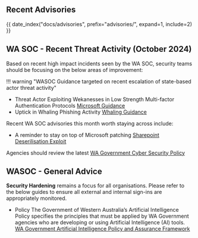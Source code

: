 ## Recent Advisories

{{ date_index("docs/advisories", prefix="advisories/", expand=1, include=2) }}

## WA SOC - Recent Threat Activity (October 2024)

Based on recent high impact incidents seen by the WA SOC, security teams should be focusing on the below areas of improvement:

!!! warning "WASOC Guidance targeted on recent escalation of state-based actor threat activity"

- Threat Actor Exploiting Wekanesses in Low Strength Multi-factor Authentication Protocols [Microsoft Guidance](https://learn.microsoft.com/en-us/entra/identity/authentication/concept-authentication-strengths#built-in-authentication-strengths)
- Uptick in Whaling Phishing Activity [Whaling Guidance](https://www.crowdstrike.com/en-us/cybersecurity-101/social-engineering/whaling-attack/)

Recent WA SOC advisories this month worth staying across include:

- A reminder to stay on top of Microsoft patching [Sharepoint Deserilisation Exploit](https://www.cisa.gov/news-events/alerts/2024/10/22/cisa-adds-one-known-exploited-vulnerability-catalog)

Agencies should review the latest [WA Government Cyber Security Policy](https://www.wa.gov.au/government/publications/2024-wa-government-cyber-security-policy)

## WASOC - General Advice

**Security Hardening** remains a focus for all organisations. Please refer to the below guides to ensure all external and internal sign-ins are appropriately monitored.

- Policy The Government of Western Australia’s Artificial Intelligence Policy specifies the principles that must be applied by WA Government agencies who are developing or using Artificial Intelligence (AI) tools. [WA Government Artificial Intelligence Policy and Assurance Framework](https://www.wa.gov.au/government/publications/wa-government-artificial-intelligence-policy-and-assurance-framework)
